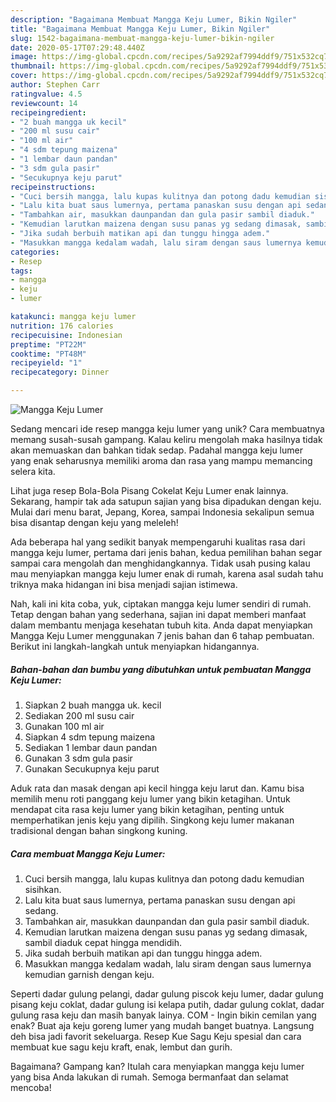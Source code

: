 ```yaml
---
description: "Bagaimana Membuat Mangga Keju Lumer, Bikin Ngiler"
title: "Bagaimana Membuat Mangga Keju Lumer, Bikin Ngiler"
slug: 1542-bagaimana-membuat-mangga-keju-lumer-bikin-ngiler
date: 2020-05-17T07:29:48.440Z
image: https://img-global.cpcdn.com/recipes/5a9292af7994ddf9/751x532cq70/mangga-keju-lumer-foto-resep-utama.jpg
thumbnail: https://img-global.cpcdn.com/recipes/5a9292af7994ddf9/751x532cq70/mangga-keju-lumer-foto-resep-utama.jpg
cover: https://img-global.cpcdn.com/recipes/5a9292af7994ddf9/751x532cq70/mangga-keju-lumer-foto-resep-utama.jpg
author: Stephen Carr
ratingvalue: 4.5
reviewcount: 14
recipeingredient:
- "2 buah mangga uk kecil"
- "200 ml susu cair"
- "100 ml air"
- "4 sdm tepung maizena"
- "1 lembar daun pandan"
- "3 sdm gula pasir"
- "Secukupnya keju parut"
recipeinstructions:
- "Cuci bersih mangga, lalu kupas kulitnya dan potong dadu kemudian sisihkan."
- "Lalu kita buat saus lumernya, pertama panaskan susu dengan api sedang."
- "Tambahkan air, masukkan daunpandan dan gula pasir sambil diaduk."
- "Kemudian larutkan maizena dengan susu panas yg sedang dimasak, sambil diaduk cepat hingga mendidih."
- "Jika sudah berbuih matikan api dan tunggu hingga adem."
- "Masukkan mangga kedalam wadah, lalu siram dengan saus lumernya kemudian garnish dengan keju."
categories:
- Resep
tags:
- mangga
- keju
- lumer

katakunci: mangga keju lumer 
nutrition: 176 calories
recipecuisine: Indonesian
preptime: "PT22M"
cooktime: "PT48M"
recipeyield: "1"
recipecategory: Dinner

---
```



![Mangga Keju Lumer](https://img-global.cpcdn.com/recipes/5a9292af7994ddf9/751x532cq70/mangga-keju-lumer-foto-resep-utama.jpg)

Sedang mencari ide resep mangga keju lumer yang unik? Cara membuatnya memang susah-susah gampang. Kalau keliru mengolah maka hasilnya tidak akan memuaskan dan bahkan tidak sedap. Padahal mangga keju lumer yang enak seharusnya memiliki aroma dan rasa yang mampu memancing selera kita.

Lihat juga resep Bola-Bola Pisang Cokelat Keju Lumer enak lainnya. Sekarang, hampir tak ada satupun sajian yang bisa dipadukan dengan keju. Mulai dari menu barat, Jepang, Korea, sampai Indonesia sekalipun semua bisa disantap dengan keju yang meleleh!

Ada beberapa hal yang sedikit banyak mempengaruhi kualitas rasa dari mangga keju lumer, pertama dari jenis bahan, kedua pemilihan bahan segar sampai cara mengolah dan menghidangkannya. Tidak usah pusing kalau mau menyiapkan mangga keju lumer enak di rumah, karena asal sudah tahu triknya maka hidangan ini bisa menjadi sajian istimewa.


Nah, kali ini kita coba, yuk, ciptakan mangga keju lumer sendiri di rumah. Tetap dengan bahan yang sederhana, sajian ini dapat memberi manfaat dalam membantu menjaga kesehatan tubuh kita. Anda dapat menyiapkan Mangga Keju Lumer menggunakan 7 jenis bahan dan 6 tahap pembuatan. Berikut ini langkah-langkah untuk menyiapkan hidangannya.

<!--inarticleads1-->

##### Bahan-bahan dan bumbu yang dibutuhkan untuk pembuatan Mangga Keju Lumer:

1. Siapkan 2 buah mangga uk. kecil
1. Sediakan 200 ml susu cair
1. Gunakan 100 ml air
1. Siapkan 4 sdm tepung maizena
1. Sediakan 1 lembar daun pandan
1. Gunakan 3 sdm gula pasir
1. Gunakan Secukupnya keju parut


Aduk rata dan masak dengan api kecil hingga keju larut dan. Kamu bisa memilih menu roti panggang keju lumer yang bikin ketagihan. Untuk mendapat cita rasa keju lumer yang bikin ketagihan, penting untuk memperhatikan jenis keju yang dipilih. Singkong keju lumer makanan tradisional dengan bahan singkong kuning. 

<!--inarticleads2-->

##### Cara membuat Mangga Keju Lumer:

1. Cuci bersih mangga, lalu kupas kulitnya dan potong dadu kemudian sisihkan.
1. Lalu kita buat saus lumernya, pertama panaskan susu dengan api sedang.
1. Tambahkan air, masukkan daunpandan dan gula pasir sambil diaduk.
1. Kemudian larutkan maizena dengan susu panas yg sedang dimasak, sambil diaduk cepat hingga mendidih.
1. Jika sudah berbuih matikan api dan tunggu hingga adem.
1. Masukkan mangga kedalam wadah, lalu siram dengan saus lumernya kemudian garnish dengan keju.


Seperti dadar gulung pelangi, dadar gulung piscok keju lumer, dadar gulung pisang keju coklat, dadar gulung isi kelapa putih, dadar gulung coklat, dadar gulung rasa keju dan masih banyak lainya. COM - Ingin bikin cemilan yang enak? Buat aja keju goreng lumer yang mudah banget buatnya. Langsung deh bisa jadi favorit sekeluarga. Resep Kue Sagu Keju spesial dan cara membuat kue sagu keju kraft, enak, lembut dan gurih. 

Bagaimana? Gampang kan? Itulah cara menyiapkan mangga keju lumer yang bisa Anda lakukan di rumah. Semoga bermanfaat dan selamat mencoba!
